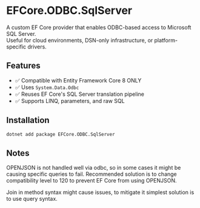 # EFCore.ODBC.SqlServer

A custom EF Core provider that enables ODBC-based access to Microsoft SQL Server.  
Useful for cloud environments, DSN-only infrastructure, or platform-specific drivers.

## Features

- ✅ Compatible with Entity Framework Core 8 ONLY
- ✅ Uses `System.Data.Odbc`
- ✅ Reuses EF Core's SQL Server translation pipeline
- ✅ Supports LINQ, parameters, and raw SQL

## Installation

```bash
dotnet add package EFCore.ODBC.SqlServer
```

## Notes
OPENJSON is not handled well via odbc, so in some cases it might be causing specific queries to fail.
Recommended solution is to change compatibility level to 120 to prevent EF Core from using OPENJSON.

Join in method syntax might cause issues, to mitigate it simplest solution is to use query syntax.
